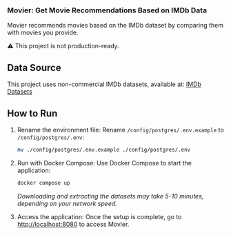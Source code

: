 ### Movier: Get Movie Recommendations Based on IMDb Data

Movier recommends movies based on the IMDb dataset by comparing them with movies you provide.

:warning: This project is not production-ready.

## Data Source
This project uses non-commercial IMDb datasets, available at: [IMDb Datasets](https://datasets.imdbws.com/)

## How to Run

1. Rename the environment file:
   Rename `/config/postgres/.env.example` to `/config/postgres/.env`:
   ```sh
   mv ./config/postgres/.env.example ./config/postgres/.env
   ```

2. Run with Docker Compose:
   Use Docker Compose to start the application:
   ```sh
   docker compose up
   ```

   *Downloading and extracting the datasets may take 5-10 minutes, depending on your network speed.*

3. Access the application:
   Once the setup is complete, go to [http://localhost:8080](http://localhost:8080) to access Movier.
